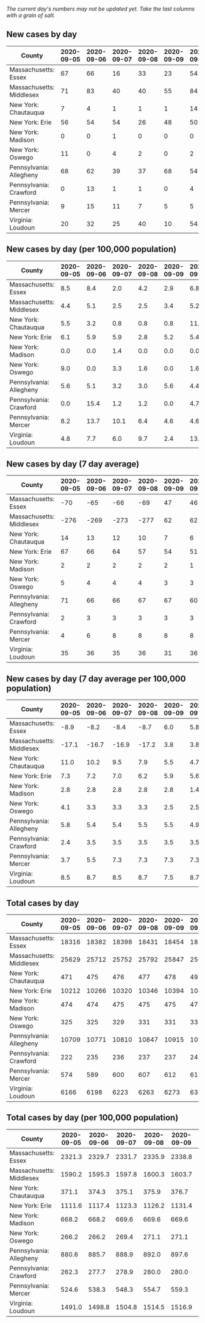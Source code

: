 _The current day's numbers may not be updated yet. Take the last columns with a grain of salt._
## New cases by day

| County | 2020-09-05 | 2020-09-06 | 2020-09-07 | 2020-09-08 | 2020-09-09 | 2020-09-10 | 2020-09-11 |
| --- | --- | --- | --- | --- | --- | --- | --- |
| Massachusetts: Essex | 67 | 66 | 16 | 33 | 23 | 54 | 72 |
| Massachusetts: Middlesex | 71 | 83 | 40 | 40 | 55 | 84 | 90 |
| New York: Chautauqua | 7 | 4 | 1 | 1 | 1 | 14 | 4 |
| New York: Erie | 56 | 54 | 54 | 26 | 48 | 50 | 59 |
| New York: Madison | 0 | 0 | 1 | 0 | 0 | 0 | 1 |
| New York: Oswego | 11 | 0 | 4 | 2 | 0 | 2 | 24 |
| Pennsylvania: Allegheny | 68 | 62 | 39 | 37 | 68 | 54 | 100 |
| Pennsylvania: Crawford | 0 | 13 | 1 | 1 | 0 | 4 | 4 |
| Pennsylvania: Mercer | 9 | 15 | 11 | 7 | 5 | 5 | 2 |
| Virginia: Loudoun | 20 | 32 | 25 | 40 | 10 | 54 | 50 |

## New cases by day (per 100,000 population)

| County | 2020-09-05 | 2020-09-06 | 2020-09-07 | 2020-09-08 | 2020-09-09 | 2020-09-10 | 2020-09-11 |
| --- | --- | --- | --- | --- | --- | --- | --- |
| Massachusetts: Essex | 8.5 | 8.4 | 2.0 | 4.2 | 2.9 | 6.8 | 9.1 |
| Massachusetts: Middlesex | 4.4 | 5.1 | 2.5 | 2.5 | 3.4 | 5.2 | 5.6 |
| New York: Chautauqua | 5.5 | 3.2 | 0.8 | 0.8 | 0.8 | 11.0 | 3.2 |
| New York: Erie | 6.1 | 5.9 | 5.9 | 2.8 | 5.2 | 5.4 | 6.4 |
| New York: Madison | 0.0 | 0.0 | 1.4 | 0.0 | 0.0 | 0.0 | 1.4 |
| New York: Oswego | 9.0 | 0.0 | 3.3 | 1.6 | 0.0 | 1.6 | 19.7 |
| Pennsylvania: Allegheny | 5.6 | 5.1 | 3.2 | 3.0 | 5.6 | 4.4 | 8.2 |
| Pennsylvania: Crawford | 0.0 | 15.4 | 1.2 | 1.2 | 0.0 | 4.7 | 4.7 |
| Pennsylvania: Mercer | 8.2 | 13.7 | 10.1 | 6.4 | 4.6 | 4.6 | 1.8 |
| Virginia: Loudoun | 4.8 | 7.7 | 6.0 | 9.7 | 2.4 | 13.1 | 12.1 |

## New cases by day (7 day average)

| County | 2020-09-05 | 2020-09-06 | 2020-09-07 | 2020-09-08 | 2020-09-09 | 2020-09-10 | 2020-09-11 |
| --- | --- | --- | --- | --- | --- | --- | --- |
| Massachusetts: Essex | -70 | -65 | -66 | -69 | 47 | 46 | 47 |
| Massachusetts: Middlesex | -276 | -269 | -273 | -277 | 62 | 62 | 66 |
| New York: Chautauqua | 14 | 13 | 12 | 10 | 7 | 6 | 5 |
| New York: Erie | 67 | 66 | 64 | 57 | 54 | 51 | 50 |
| New York: Madison | 2 | 2 | 2 | 2 | 2 | 1 | 0 |
| New York: Oswego | 5 | 4 | 4 | 4 | 3 | 3 | 6 |
| Pennsylvania: Allegheny | 71 | 66 | 66 | 67 | 67 | 60 | 61 |
| Pennsylvania: Crawford | 2 | 3 | 3 | 3 | 3 | 3 | 3 |
| Pennsylvania: Mercer | 4 | 6 | 8 | 8 | 8 | 8 | 8 |
| Virginia: Loudoun | 35 | 36 | 35 | 36 | 31 | 36 | 33 |

## New cases by day (7 day average per 100,000 population)

| County | 2020-09-05 | 2020-09-06 | 2020-09-07 | 2020-09-08 | 2020-09-09 | 2020-09-10 | 2020-09-11 |
| --- | --- | --- | --- | --- | --- | --- | --- |
| Massachusetts: Essex | -8.9 | -8.2 | -8.4 | -8.7 | 6.0 | 5.8 | 6.0 |
| Massachusetts: Middlesex | -17.1 | -16.7 | -16.9 | -17.2 | 3.8 | 3.8 | 4.1 |
| New York: Chautauqua | 11.0 | 10.2 | 9.5 | 7.9 | 5.5 | 4.7 | 3.9 |
| New York: Erie | 7.3 | 7.2 | 7.0 | 6.2 | 5.9 | 5.6 | 5.4 |
| New York: Madison | 2.8 | 2.8 | 2.8 | 2.8 | 2.8 | 1.4 | 0.0 |
| New York: Oswego | 4.1 | 3.3 | 3.3 | 3.3 | 2.5 | 2.5 | 4.9 |
| Pennsylvania: Allegheny | 5.8 | 5.4 | 5.4 | 5.5 | 5.5 | 4.9 | 5.0 |
| Pennsylvania: Crawford | 2.4 | 3.5 | 3.5 | 3.5 | 3.5 | 3.5 | 3.5 |
| Pennsylvania: Mercer | 3.7 | 5.5 | 7.3 | 7.3 | 7.3 | 7.3 | 7.3 |
| Virginia: Loudoun | 8.5 | 8.7 | 8.5 | 8.7 | 7.5 | 8.7 | 8.0 |

## Total cases by day

| County | 2020-09-05 | 2020-09-06 | 2020-09-07 | 2020-09-08 | 2020-09-09 | 2020-09-10 | 2020-09-11 |
| --- | --- | --- | --- | --- | --- | --- | --- |
| Massachusetts: Essex | 18316 | 18382 | 18398 | 18431 | 18454 | 18508 | 18580 |
| Massachusetts: Middlesex | 25629 | 25712 | 25752 | 25792 | 25847 | 25931 | 26021 |
| New York: Chautauqua | 471 | 475 | 476 | 477 | 478 | 492 | 496 |
| New York: Erie | 10212 | 10266 | 10320 | 10346 | 10394 | 10444 | 10503 |
| New York: Madison | 474 | 474 | 475 | 475 | 475 | 475 | 476 |
| New York: Oswego | 325 | 325 | 329 | 331 | 331 | 333 | 357 |
| Pennsylvania: Allegheny | 10709 | 10771 | 10810 | 10847 | 10915 | 10969 | 11069 |
| Pennsylvania: Crawford | 222 | 235 | 236 | 237 | 237 | 241 | 245 |
| Pennsylvania: Mercer | 574 | 589 | 600 | 607 | 612 | 617 | 619 |
| Virginia: Loudoun | 6166 | 6198 | 6223 | 6263 | 6273 | 6327 | 6377 |

## Total cases by day (per 100,000 population)

| County | 2020-09-05 | 2020-09-06 | 2020-09-07 | 2020-09-08 | 2020-09-09 | 2020-09-10 | 2020-09-11 |
| --- | --- | --- | --- | --- | --- | --- | --- |
| Massachusetts: Essex | 2321.3 | 2329.7 | 2331.7 | 2335.9 | 2338.8 | 2345.7 | 2354.8 |
| Massachusetts: Middlesex | 1590.2 | 1595.3 | 1597.8 | 1600.3 | 1603.7 | 1608.9 | 1614.5 |
| New York: Chautauqua | 371.1 | 374.3 | 375.1 | 375.9 | 376.7 | 387.7 | 390.8 |
| New York: Erie | 1111.6 | 1117.4 | 1123.3 | 1126.2 | 1131.4 | 1136.8 | 1143.2 |
| New York: Madison | 668.2 | 668.2 | 669.6 | 669.6 | 669.6 | 669.6 | 671.0 |
| New York: Oswego | 266.2 | 266.2 | 269.4 | 271.1 | 271.1 | 272.7 | 292.4 |
| Pennsylvania: Allegheny | 880.6 | 885.7 | 888.9 | 892.0 | 897.6 | 902.0 | 910.2 |
| Pennsylvania: Crawford | 262.3 | 277.7 | 278.9 | 280.0 | 280.0 | 284.8 | 289.5 |
| Pennsylvania: Mercer | 524.6 | 538.3 | 548.3 | 554.7 | 559.3 | 563.9 | 565.7 |
| Virginia: Loudoun | 1491.0 | 1498.8 | 1504.8 | 1514.5 | 1516.9 | 1530.0 | 1542.1 |
